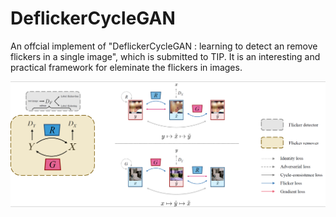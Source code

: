 # DeflickerCycleGAN
An offcial implement of "DeflickerCycleGAN : learning to detect an remove flickers in a single image", which is submitted to TIP.
It is an interesting and practical framework for eleminate the flickers in images.

![Overviwes of DeflickerCycleGAN](/Figs/overview.png "Fig 1: Overview of DeflickerCycleGAN")

